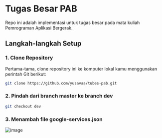 # Tugas Besar PAB

Repo ini adalah implementasi untuk tugas besar pada mata kuliah Pemrograman Aplikasi Bergerak.

## Langkah-langkah Setup

### 1. Clone Repository

Pertama-tama, clone repository ini ke komputer lokal kamu menggunakan perintah Git berikut:

```bash
git clone https://github.com/yusavaa/tubes-pab.git
```

### 2. Pindah dari branch master ke branch dev

```bash
git checkout dev
```

### 3. Menambah file google-services.json

![image](https://github.com/user-attachments/assets/03ebc21b-9eaa-4c91-856b-7e0b914216aa)
